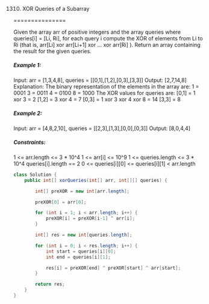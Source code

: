 1310. XOR Queries of a Subarray

===============

Given the array arr of positive integers and the array queries where queries[i] = [Li, Ri], for each query i compute the XOR of elements from Li to Ri (that is, arr[Li] xor arr[Li+1] xor ... xor arr[Ri] ). Return an array containing the result for the given queries.

##### Example 1:

Input: arr = [1,3,4,8], queries = [[0,1],[1,2],[0,3],[3,3]]
Output: [2,7,14,8] 
Explanation: 
The binary representation of the elements in the array are:
1 = 0001 
3 = 0011 
4 = 0100 
8 = 1000 
The XOR values for queries are:
[0,1] = 1 xor 3 = 2 
[1,2] = 3 xor 4 = 7 
[0,3] = 1 xor 3 xor 4 xor 8 = 14 
[3,3] = 8

##### Example 2:

Input: arr = [4,8,2,10], queries = [[2,3],[1,3],[0,0],[0,3]]
Output: [8,0,4,4]

##### Constraints:

1 <= arr.length <= 3 * 10^4
1 <= arr[i] <= 10^9
1 <= queries.length <= 3 * 10^4
queries[i].length == 2
0 <= queries[i][0] <= queries[i][1] < arr.length

```java
class Solution {
    public int[] xorQueries(int[] arr, int[][] queries) {

        int[] preXOR = new int[arr.length];

        preXOR[0] = arr[0];

        for (int i = 1; i < arr.length; i++) {
            preXOR[i] = preXOR[i-1] ^ arr[i];
        }

        int[] res = new int[queries.length];

        for (int i = 0; i < res.length; i++) {
            int start = queries[i][0];
            int end = queries[i][1];

            res[i] = preXOR[end] ^ preXOR[start] ^ arr[start];
        }

        return res;
    }
}
```

